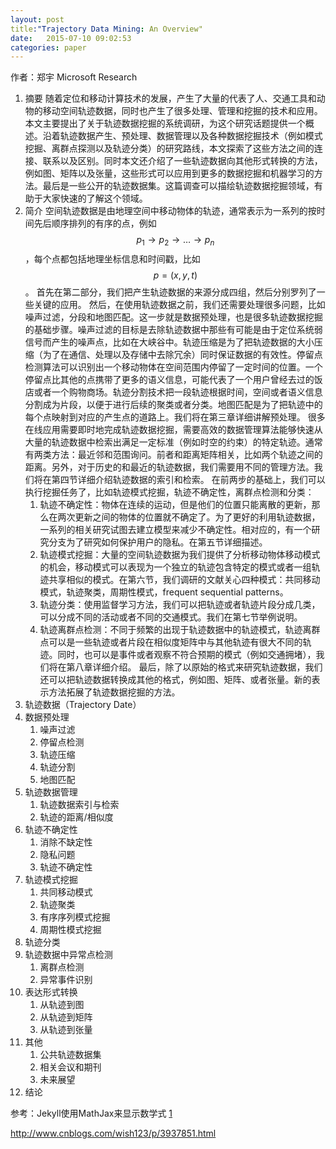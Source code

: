 ```yaml
---
layout: post
title:"Trajectory Data Mining: An Overview"
date:   2015-07-10 09:02:53
categories: paper
---
```


作者：郑宇 Microsoft Research


 1. 摘要
 随着定位和移动计算技术的发展，产生了大量的代表了人、交通工具和动物的移动空间轨迹数据，同时也产生了很多处理、管理和挖掘的技术和应用。
 本文主要提出了关于轨迹数据挖掘的系统调研，为这个研究话题提供一个概述。沿着轨迹数据产生、预处理、数据管理以及各种数据挖掘技术（例如模式挖掘、离群点探测以及轨迹分类）的研究路线，本文探索了这些方法之间的连接、联系以及区别。同时本文还介绍了一些轨迹数据向其他形式转换的方法，例如图、矩阵以及张量，这些形式可以应用到更多的数据挖掘和机器学习的方法。最后是一些公开的轨迹数据集。这篇调查可以描绘轨迹数据挖掘领域，有助于大家快速的了解这个领域。
 1. 简介
 空间轨迹数据是由地理空间中移动物体的轨迹，通常表示为一系列的按时间先后顺序排列的有序的点，例如$$p_1\rightarrow p_2\rightarrow …\rightarrow p_n$$，每个点都包括地理坐标信息和时间戳，比如$$p=(x,y,t)$$。
 首先在第二部分，我们把产生轨迹数据的来源分成四组，然后分别罗列了一些关键的应用。
然后，在使用轨迹数据之前，我们还需要处理很多问题，比如噪声过滤，分段和地图匹配。这一步就是数据预处理，也是很多轨迹数据挖掘的基础步骤。噪声过滤的目标是去除轨迹数据中那些有可能是由于定位系统弱信号而产生的噪声点，比如在大峡谷中。轨迹压缩是为了把轨迹数据的大小压缩（为了在通信、处理以及存储中去除冗余）同时保证数据的有效性。停留点检测算法可以识别出一个移动物体在空间范围内停留了一定时间的位置。一个停留点比其他的点携带了更多的语义信息，可能代表了一个用户曾经去过的饭店或者一个购物商场。轨迹分割技术把一段轨迹根据时间，空间或者语义信息分割成为片段，以便于进行后续的聚类或者分类。地图匹配是为了把轨迹中的每个点映射到对应的产生点的道路上。我们将在第三章详细讲解预处理。
很多在线应用需要即时地完成轨迹数据挖掘，需要高效的数据管理算法能够快速从大量的轨迹数据中检索出满足一定标准（例如时空的约束）的特定轨迹。通常有两类方法：最近邻和范围询问。前者和距离矩阵相关，比如两个轨迹之间的距离。另外，对于历史的和最近的轨迹数据，我们需要用不同的管理方法。我们将在第四节详细介绍轨迹数据的索引和检索。
在前两步的基础上，我们可以执行挖掘任务了，比如轨迹模式挖掘，轨迹不确定性，离群点检测和分类：
	1. 轨迹不确定性：物体在连续的运动，但是他们的位置只能离散的更新，那么在两次更新之间的物体的位置就不确定了。为了更好的利用轨迹数据，一系列的相关研究试图去建立模型来减少不确定性。相对应的，有一个研究分支为了研究如何保护用户的隐私。在第五节详细描述。
	2. 轨迹模式挖掘：大量的空间轨迹数据为我们提供了分析移动物体移动模式的机会，移动模式可以表现为一个独立的轨迹包含特定的模式或者一组轨迹共享相似的模式。在第六节，我们调研的文献关心四种模式：共同移动模式，轨迹聚类，周期性模式，frequent sequential patterns。
	3. 轨迹分类：使用监督学习方法，我们可以把轨迹或者轨迹片段分成几类，可以分成不同的活动或者不同的交通模式。我们在第七节举例说明。
	4. 轨迹离群点检测：不同于频繁的出现于轨迹数据中的轨迹模式，轨迹离群点可以是一些轨迹或者片段在相似度矩阵中与其他轨迹有很大不同的轨迹。同时，也可以是事件或者观察不符合预期的模式（例如交通拥堵），我们将在第八章详细介绍。
	最后，除了以原始的格式来研究轨迹数据，我们还可以把轨迹数据转换成其他的格式，例如图、矩阵、或者张量。新的表示方法拓展了轨迹数据挖掘的方法。
 1. 轨迹数据（Trajectory Date）
 1. 数据预处理
	 1. 噪声过滤
	 1. 停留点检测
	 1. 轨迹压缩
	 1. 轨迹分割
	 1. 地图匹配
 1. 轨迹数据管理
	 1. 轨迹数据索引与检索
	 1. 轨迹的距离/相似度
 1. 轨迹不确定性
	 1. 消除不缺定性
	 1. 隐私问题
	 1. 轨迹不确定性
 1. 轨迹模式挖掘
	 1. 共同移动模式
	 1. 轨迹聚类
	 1. 有序序列模式挖掘
	 1. 周期性模式挖掘
 1. 轨迹分类
 1. 轨迹数据中异常点检测
	 1. 离群点检测
	 1. 异常事件识别
 1. 表达形式转换
	 1. 从轨迹到图
	 1. 从轨迹到矩阵
	 1. 从轨迹到张量
 1. 其他
	 1. 公共轨迹数据集
	 1. 相关会议和期刊
	 1. 未来展望
 1. 结论


参考：Jekyll使用MathJax来显示数学式 [1]

[1]: http://www.cyukang.com/2013/03/03/try-mathjax.html "Jekyll使用MathJax来显示数学式"
http://www.cnblogs.com/wish123/p/3937851.html


